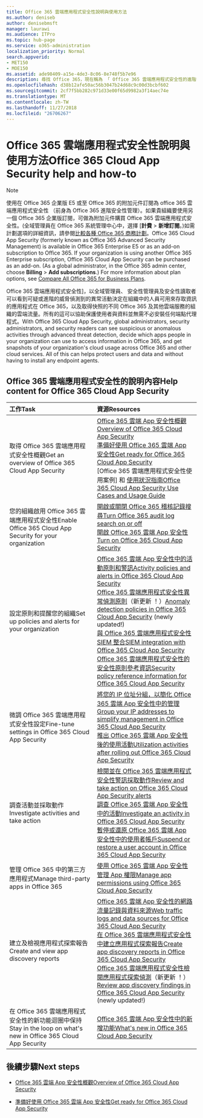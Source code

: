 ```yaml
---
title: Office 365 雲端應用程式安全性說明與使用方法
ms.author: deniseb
author: denisebmsft
manager: laurawi
ms.audience: ITPro
ms.topic: hub-page
ms.service: o365-administration
localization_priority: Normal
search.appverid:
- MET150
- MOE150
ms.assetid: ade98409-a15e-4de3-8c06-8e748f5b7e96
description: 尋找 Office 365，現在稱為 「 Office 365 雲端應用程式安全性的進階安全性管理 [說明] 內容。
ms.openlocfilehash: d38b12afe50ac56b3047b24d68c9c00d3bcbf602
ms.sourcegitcommit: 2cf7f5bb282c971d33e00f65d9982a3f14aec74e
ms.translationtype: MT
ms.contentlocale: zh-TW
ms.lasthandoff: 11/27/2018
ms.locfileid: "26706267"
---
```

# <a name="office-365-cloud-app-security-help-and-how-to"></a><span data-ttu-id="b022b-103">Office 365 雲端應用程式安全性說明與使用方法</span><span class="sxs-lookup"><span data-stu-id="b022b-103">Office 365 Cloud App Security help and how-to</span></span>
  
> [!NOTE]
> <span data-ttu-id="b022b-p101">使用在 Office 365 企業版 E5 或至 Office 365 的附加元件訂閱為 office 365 雲端應用程式安全性 （前身為 Office 365 進階安全性管理）。如果貴組織要使用另一個 Office 365 企業版訂閱，可做為附加元件購買 Office 365 雲端應用程式安全性。(全域管理員在 Office 365 系統管理中心中，選擇 [**計費** \> **新增訂閱**。)如需計劃選項的詳細資訊，請參閱[比較各種 Office 365 商務計劃](https://go.microsoft.com/fwlink/?linkid=844053)。</span><span class="sxs-lookup"><span data-stu-id="b022b-p101">Office 365 Cloud App Security (formerly known as Office 365 Advanced Security Management) is available in Office 365 Enterprise E5 or as an add-on subscription to Office 365. If your organization is using another Office 365 Enterprise subscription, Office 365 Cloud App Security can be purchased as an add-on. (As a global administrator, in the Office 365 admin center, choose **Billing** \> **Add subscriptions**.) For more information about plan options, see [Compare All Office 365 for Business Plans](https://go.microsoft.com/fwlink/?linkid=844053).</span></span> 
  
<span data-ttu-id="b022b-p102">Office 365 雲端應用程式安全性]，以全域管理員、 安全性管理員及安全性讀取者可以看到可疑或進階的威脅偵測到的異常活動決定在組織中的人員可用來存取資訊的應用程式在 Office 365，以及取得快照的不同 Office 365 及其他雲端服務的組織的雲端流量。所有的這可以協助保護使用者與資料並無需不必安裝任何端點代理程式。</span><span class="sxs-lookup"><span data-stu-id="b022b-p102">With Office 365 Cloud App Security, global administrators, security administrators, and security readers can see suspicious or anomalous activities through advanced threat detection, decide which apps people in your organization can use to access information in Office 365, and get snapshots of your organization's cloud usage across Office 365 and other cloud services. All of this can helps protect users and data and without having to install any endpoint agents.</span></span>
  
## <a name="help-content-for-office-365-cloud-app-security"></a><span data-ttu-id="b022b-109">Office 365 雲端應用程式安全性的說明內容</span><span class="sxs-lookup"><span data-stu-id="b022b-109">Help content for Office 365 Cloud App Security</span></span>

|<span data-ttu-id="b022b-110">**工作**</span><span class="sxs-lookup"><span data-stu-id="b022b-110">**Task**</span></span>|<span data-ttu-id="b022b-111">**資源**</span><span class="sxs-lookup"><span data-stu-id="b022b-111">**Resources**</span></span>|
|:-----|:-----|
|<span data-ttu-id="b022b-112">取得 Office 365 雲端應用程式安全性概觀</span><span class="sxs-lookup"><span data-stu-id="b022b-112">Get an overview of Office 365 Cloud App Security</span></span>  <br/> |[<span data-ttu-id="b022b-113">Office 365 雲端 App 安全性概觀</span><span class="sxs-lookup"><span data-stu-id="b022b-113">Overview of Office 365 Cloud App Security</span></span>](office-365-cas-overview.md) <br/> [<span data-ttu-id="b022b-114">準備好使用 Office 365 雲端 App 安全性</span><span class="sxs-lookup"><span data-stu-id="b022b-114">Get ready for Office 365 Cloud App Security</span></span>](get-ready-for-office-365-cas.md) <br/> <span data-ttu-id="b022b-115">[Office 365 雲端應用程式安全性使用案例] 和 [使用狀況指南](https://aka.ms/O365CASGuide)</span><span class="sxs-lookup"><span data-stu-id="b022b-115">[Office 365 Cloud App Security Use Cases and Usage Guide](https://aka.ms/O365CASGuide)</span></span> <br/> |
|<span data-ttu-id="b022b-116">您的組織啟用 Office 365 雲端應用程式安全性</span><span class="sxs-lookup"><span data-stu-id="b022b-116">Enable Office 365 Cloud App Security for your organization</span></span>  <br/> |[<span data-ttu-id="b022b-117">開啟或關閉 Office 365 稽核記錄搜尋</span><span class="sxs-lookup"><span data-stu-id="b022b-117">Turn Office 365 audit log search on or off</span></span>](turn-audit-log-search-on-or-off.md) <br/> [<span data-ttu-id="b022b-118">開啟 Office 365 雲端 App 安全性</span><span class="sxs-lookup"><span data-stu-id="b022b-118">Turn on Office 365 Cloud App Security</span></span>](turn-on-office-365-cas.md) <br/> |
|<span data-ttu-id="b022b-119">設定原則和提醒您的組織</span><span class="sxs-lookup"><span data-stu-id="b022b-119">Set up policies and alerts for your organization</span></span>  <br/> |[<span data-ttu-id="b022b-120">Office 365 雲端 App 安全性中的活動原則和警訊</span><span class="sxs-lookup"><span data-stu-id="b022b-120">Activity policies and alerts in Office 365 Cloud App Security</span></span>](activity-policies-and-alerts.md) <br/> <span data-ttu-id="b022b-121">[Office 365 雲端應用程式安全性異常偵測原則](anomaly-detection-policies-in-ocas.md)（新更新 ！）</span><span class="sxs-lookup"><span data-stu-id="b022b-121">[Anomaly detection policies in Office 365 Cloud App Security](anomaly-detection-policies-in-ocas.md) (newly updated!)</span></span>  <br/> [<span data-ttu-id="b022b-122">與 Office 365 雲端應用程式安全性 SIEM 整合</span><span class="sxs-lookup"><span data-stu-id="b022b-122">SIEM integration with Office 365 Cloud App Security</span></span>](integrate-your-siem-server-with-office-365-cas.md) <br/> [<span data-ttu-id="b022b-123">Office 365 雲端應用程式安全性的安全性原則參考資訊</span><span class="sxs-lookup"><span data-stu-id="b022b-123">Security policy reference information for Office 365 Cloud App Security</span></span>](security-policy-reference-information-for-ocas.md) <br/> |
|<span data-ttu-id="b022b-124">微調 Office 365 雲端應用程式安全性設定</span><span class="sxs-lookup"><span data-stu-id="b022b-124">Fine-tune settings in Office 365 Cloud App Security</span></span>  <br/> |[<span data-ttu-id="b022b-125">將您的 IP 位址分組，以簡化 Office 365 雲端 App 安全性中的管理</span><span class="sxs-lookup"><span data-stu-id="b022b-125">Group your IP addresses to simplify management in Office 365 Cloud App Security</span></span>](group-your-ip-addresses-in-ocas.md) <br/> [<span data-ttu-id="b022b-126">推出 Office 365 雲端 App 安全性後的使用活動</span><span class="sxs-lookup"><span data-stu-id="b022b-126">Utilization activities after rolling out Office 365 Cloud App Security</span></span>](utilization-activities-for-ocas.md) <br/> |
|<span data-ttu-id="b022b-127">調查活動並採取動作</span><span class="sxs-lookup"><span data-stu-id="b022b-127">Investigate activities and take action</span></span>  <br/> |[<span data-ttu-id="b022b-128">檢閱並在 Office 365 雲端應用程式安全性警訊採取動作</span><span class="sxs-lookup"><span data-stu-id="b022b-128">Review and take action on Office 365 Cloud App Security alerts</span></span>](review-office-365-cas-alerts.md) <br/> [<span data-ttu-id="b022b-129">調查 Office 365 雲端 App 安全性中的活動</span><span class="sxs-lookup"><span data-stu-id="b022b-129">Investigate an activity in Office 365 Cloud App Security</span></span>](investigate-an-activity-in-office-365-cas.md) <br/> [<span data-ttu-id="b022b-130">暫停或還原 Office 365 雲端 App 安全性中的使用者帳戶</span><span class="sxs-lookup"><span data-stu-id="b022b-130">Suspend or restore a user account in Office 365 Cloud App Security</span></span>](suspend-or-restore-an-account-in-ocas.md) <br/> |
|<span data-ttu-id="b022b-131">管理 Office 365 中的第三方應用程式</span><span class="sxs-lookup"><span data-stu-id="b022b-131">Manage third-party apps in Office 365</span></span>  <br/> |[<span data-ttu-id="b022b-132">使用 Office 365 雲端 App 安全性管理 App 權限</span><span class="sxs-lookup"><span data-stu-id="b022b-132">Manage app permissions using Office 365 Cloud App Security</span></span>](manage-app-permissions-in-ocas.md) <br/> |
|<span data-ttu-id="b022b-133">建立及檢視應用程式探索報告</span><span class="sxs-lookup"><span data-stu-id="b022b-133">Create and view app discovery reports</span></span>  <br/> |[<span data-ttu-id="b022b-134">Office 365 雲端 App 安全性的網路流量記錄與資料來源</span><span class="sxs-lookup"><span data-stu-id="b022b-134">Web traffic logs and data sources for Office 365 Cloud App Security</span></span>](web-traffic-logs-and-data-sources-for-ocas.md) <br/> [<span data-ttu-id="b022b-135">在 Office 365 雲端應用程式安全性中建立應用程式探索報告</span><span class="sxs-lookup"><span data-stu-id="b022b-135">Create app discovery reports in Office 365 Cloud App Security</span></span>](create-app-discovery-reports-in-ocas.md) <br/> <span data-ttu-id="b022b-136">[Office 365 雲端應用程式安全性檢閱應用程式探索偵測](review-app-discovery-findings-in-ocas.md)（新更新 ！）</span><span class="sxs-lookup"><span data-stu-id="b022b-136">[Review app discovery findings in Office 365 Cloud App Security](review-app-discovery-findings-in-ocas.md) (newly updated!)</span></span>  <br/> |
|<span data-ttu-id="b022b-137">在 Office 365 雲端應用程式安全性的新功能迴圈中保持</span><span class="sxs-lookup"><span data-stu-id="b022b-137">Stay in the loop on what's new in Office 365 Cloud App Security</span></span>  <br/> |[<span data-ttu-id="b022b-138">Office 365 雲端 App 安全性中的新增功能</span><span class="sxs-lookup"><span data-stu-id="b022b-138">What's new in Office 365 Cloud App Security</span></span>](new-in-office-365-cas.md) <br/> |
   
## <a name="next-steps"></a><span data-ttu-id="b022b-139">後續步驟</span><span class="sxs-lookup"><span data-stu-id="b022b-139">Next steps</span></span>

- [<span data-ttu-id="b022b-140">Office 365 雲端 App 安全性概觀</span><span class="sxs-lookup"><span data-stu-id="b022b-140">Overview of Office 365 Cloud App Security</span></span>](office-365-cas-overview.md)
    
- [<span data-ttu-id="b022b-141">準備好使用 Office 365 雲端 App 安全性</span><span class="sxs-lookup"><span data-stu-id="b022b-141">Get ready for Office 365 Cloud App Security</span></span>](get-ready-for-office-365-cas.md)
    

